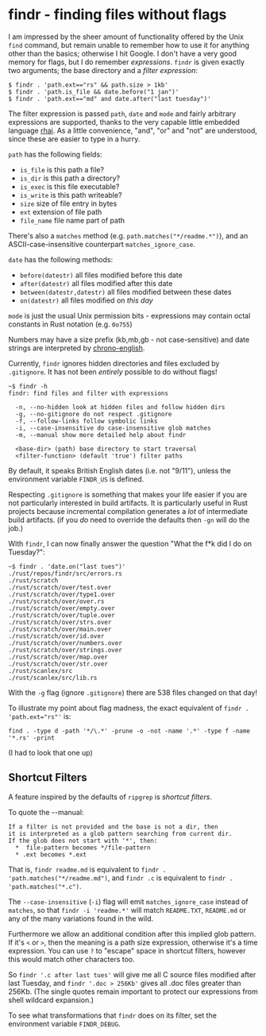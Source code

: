 # findr - finding files without flags

I am impressed by the sheer amount of functionality offered by the
Unix `find` command, but remain unable to remember how to use it
for anything other than the basics; otherwise I hit Google.
I don't have a very good memory for flags, but I do remember
_expressions_. `findr` is given exactly two arguments; the base directory
and a _filter expression_:

```
$ findr . 'path.ext=="rs" && path.size > 1kb'
$ findr . 'path.is_file && date.before("1 jan")'
$ findr . 'path.ext=="md" and date.after("last tuesday")'
```

The filter expression is passed `path`, `date` and `mode` and fairly arbitrary
expressions are supported, thanks to the very capable little embedded
language [rhai](https://github.com/jonathandturner/rhai). As a little
convenience, "and", "or" and "not" are understood, since these are
easier to type in a hurry.

`path` has the following fields:

  - `is_file`   is this path a file?
  - `is_dir`    is this path a directory?
  - `is_exec`   is this file executable?
  - `is_write`  is this path writeable?
  - `size`      size of file entry in bytes
  - `ext`       extension of file path
  - `file_name` file name part of path

There's also a `matches` method (e.g. `path.matches("*/readme.*")`),
and an ASCII-case-insensitive counterpart `matches_ignore_case`.

`date` has the following methods:

  - `before(datestr)`  all files modified before this date
  - `after(datestr)`   all files modified after this date
  - `between(datestr,datestr)`  all files modified between these dates
  - `on(datestr)` all files modified on _this day_

`mode` is just the usual Unix permission bits - expressions may
contain octal constants in Rust notation (e.g. `0o755`)

Numbers may have a size prefix (kb,mb,gb - not case-sensitive)
and date strings are interpreted by [chrono-english](https://github.com/stevedonovan/chrono-english).

Currently, `findr` ignores hidden directories and files excluded by `.gitignore`.
It has not been _entirely_ possible to do without flags!

```
~$ findr -h
findr: find files and filter with expressions

  -n, --no-hidden look at hidden files and follow hidden dirs
  -g, --no-gitignore do not respect .gitignore
  -f, --follow-links follow symbolic links
  -i, --case-insensitive do case-insensitive glob matches
  -m, --manual show more detailed help about findr

  <base-dir> (path) base directory to start traversal
  <filter-function> (default 'true') filter paths
```

By default, it speaks British English dates (i.e. not "9/11"),
unless the environment variable `FINDR_US` is defined.

Respecting `.gitignore` is something that makes your life easier if you are not particularly interested
in build artifacts. It is particularly useful in Rust projects because incremental compilation
generates a _lot_ of intermediate build artifacts. (if you _do_ need to override the defaults
then `-gn` will do the job.)

With `findr`, I can now finally answer the question "What the f*k did I do on Tuesday?":

```
~$ findr . 'date.on("last tues")'
./rust/repos/findr/src/errors.rs
./rust/scratch
./rust/scratch/over/test.over
./rust/scratch/over/type1.over
./rust/scratch/over/over.rs
./rust/scratch/over/empty.over
./rust/scratch/over/tuple.over
./rust/scratch/over/strs.over
./rust/scratch/over/main.over
./rust/scratch/over/id.over
./rust/scratch/over/numbers.over
./rust/scratch/over/strings.over
./rust/scratch/over/map.over
./rust/scratch/over/str.over
./rust/scanlex/src
./rust/scanlex/src/lib.rs
```
With the `-g` flag (ignore `.gitignore`) there are 538 files changed on that day!

To illustrate my point about flag madness, the exact equivalent of `findr . 'path.ext="rs"'` is:

```
find . -type d -path '*/\.*' -prune -o -not -name '.*' -type f -name '*.rs' -print
```

(I had to look that one up)

## Shortcut Filters

A feature inspired by the defaults of `ripgrep` is _shortcut filters_.

To quote the --manual:

```
If a filter is not provided and the base is not a dir, then
it is interpreted as a glob pattern searching from current dir.
If the glob does not start with '*', then:
  *  file-pattern becomes */file-pattern
  * .ext becomes *.ext
```

That is, `findr readme.md` is equivalent to `findr . 'path.matches("*/readme.md")`,
and `findr .c` is equivalent to `findr . 'path.matches("*.c")`.

The `--case-insensitive` (`-i`) flag will emit `matches_ignore_case` instead of `matches`,
so that `findr -i 'readme.*'` will match `README.TXT`, `README.md` or any of the many
variations found in the wild.

Furthermore we allow an additional condition after this implied glob
pattern. If it's `<` or `>`, then the meaning is a path size expression, otherwise
it's a time expression. You can use `?` to "escape" space in shortcut filters, however this
would match other characters too.

So `findr '.c after last tues'` will give me all C source files modified after last Tuesday,
and `findr '.doc > 256Kb'` gives all .doc files greater than 256Kb. (The single quotes
remain important to protect our expressions from shell wildcard expansion.)

To see what transformations that `findr` does on its filter, set the environment
variable `FINDR_DEBUG`.



